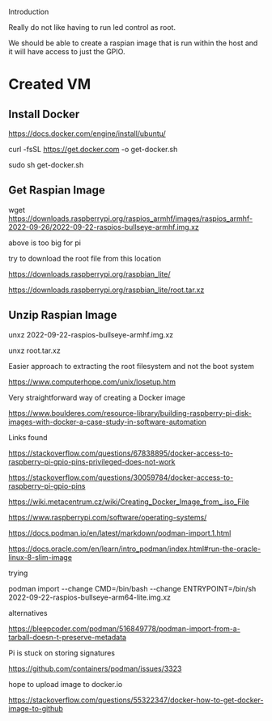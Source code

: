 Introduction

Really do not like having to run led control as root.

We should be able to create a raspian image that is run within the host and it will have access to just the GPIO.

# Created VM

## Install Docker

https://docs.docker.com/engine/install/ubuntu/

curl -fsSL https://get.docker.com -o get-docker.sh

sudo sh get-docker.sh

## Get Raspian Image

wget https://downloads.raspberrypi.org/raspios_armhf/images/raspios_armhf-2022-09-26/2022-09-22-raspios-bullseye-armhf.img.xz

above is too big for pi

try to download the root file from this location

https://downloads.raspberrypi.org/raspbian_lite/

https://downloads.raspberrypi.org/raspbian_lite/root.tar.xz

## Unzip Raspian Image

unxz 2022-09-22-raspios-bullseye-armhf.img.xz 

unxz root.tar.xz


Easier approach to extracting the root filesystem and not the boot system

https://www.computerhope.com/unix/losetup.htm

Very straightforward way of creating a Docker image

https://www.boulderes.com/resource-library/building-raspberry-pi-disk-images-with-docker-a-case-study-in-software-automation




Links found

https://stackoverflow.com/questions/67838895/docker-access-to-raspberry-pi-gpio-pins-privileged-does-not-work

https://stackoverflow.com/questions/30059784/docker-access-to-raspberry-pi-gpio-pins

https://wiki.metacentrum.cz/wiki/Creating_Docker_Image_from_.iso_File

https://www.raspberrypi.com/software/operating-systems/

https://docs.podman.io/en/latest/markdown/podman-import.1.html

https://docs.oracle.com/en/learn/intro_podman/index.html#run-the-oracle-linux-8-slim-image

trying

podman import --change CMD=/bin/bash --change ENTRYPOINT=/bin/sh 2022-09-22-raspios-bullseye-arm64-lite.img.xz

alternatives

https://bleepcoder.com/podman/516849778/podman-import-from-a-tarball-doesn-t-preserve-metadata


Pi is stuck on storing signatures

https://github.com/containers/podman/issues/3323

hope to upload image to docker.io

https://stackoverflow.com/questions/55322347/docker-how-to-get-docker-image-to-github

